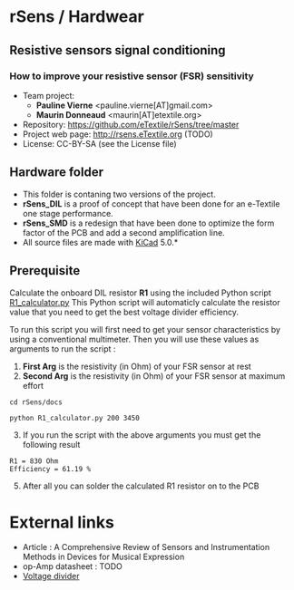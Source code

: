 # rSens / Hardwear
## Resistive sensors signal conditioning
### How to improve your resistive sensor (FSR) sensitivity

- Team project:
    - **Pauline Vierne** <pauline.vierne[AT]gmail.com>
    - **Maurin Donneaud** <maurin[AT]etextile.org>
- Repository: https://github.com/eTextile/rSens/tree/master
- Project web page: http://rsens.eTextile.org (TODO)
- License: CC-BY-SA (see the License file)

## Hardware folder
- This folder is contaning two versions of the project.
- **rSens_DIL** is a proof of concept that have been done for an e-Textile one stage performance.
- **rSens_SMD** is a redesign that have been done to optimize the form factor of the PCB and add a second amplification line.
- All source files are made with [KiCad](https://kicad.org/) 5.0.* 

## Prerequisite
Calculate the onboard DIL resistor **R1** using the included Python script [R1_calculator.py](../docs/R1_calculator.py)
This Python script will automaticly calculate the resistor value that you need to get the best voltage divider efficiency.

To run this script you will first need to get your sensor characteristics by using a conventional multimeter. Then you will use these values as arguments to run the script :

1. **First Arg** is the resistivity (in Ohm) of your FSR sensor at rest
2. **Second Arg** is the resistivity (in Ohm) of your FSR sensor at maximum effort

```
cd rSens/docs
```
```
python R1_calculator.py 200 3450
```

3. If you run the script with the above arguments you must get the following result

```
R1 = 830 Ohm
Efficiency = 61.19 %
```
5. After all you can solder the calculated R1 resistor on to the PCB

# External links
- Article : A Comprehensive Review of Sensors and Instrumentation Methods in Devices for Musical Expression
- op-Amp datasheet : TODO
- [Voltage divider](https://en.wikipedia.org/wiki/Voltage_divider)
